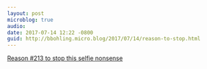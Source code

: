 ```yaml
---
layout: post
microblog: true
audio: 
date: 2017-07-14 12:22 -0800
guid: http://bbohling.micro.blog/2017/07/14/reason-to-stop.html
---
```

[Reason #213 to stop this selfie nonsense](https://petapixel.com/2017/07/14/woman-taking-selfie-causes-200000-damage-art-exhibit/)
